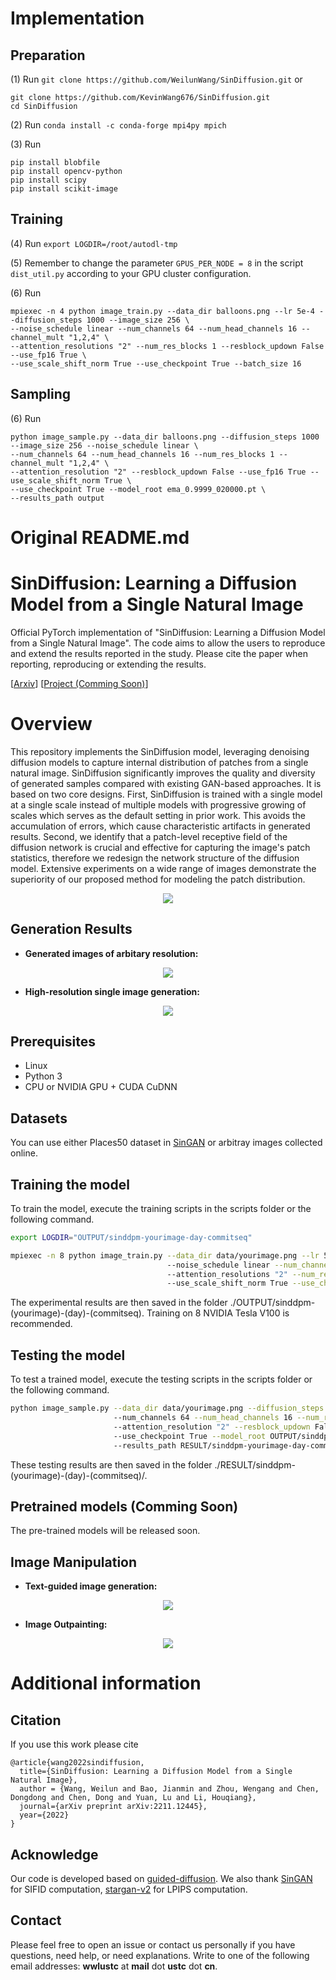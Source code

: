 # Implementation

## Preparation
(1) Run `git clone https://github.com/WeilunWang/SinDiffusion.git` or
```
git clone https://github.com/KevinWang676/SinDiffusion.git
cd SinDiffusion
```
(2) Run `conda install -c conda-forge mpi4py mpich`

(3) Run
```
pip install blobfile
pip install opencv-python
pip install scipy
pip install scikit-image
```

## Training
(4) Run `export LOGDIR=/root/autodl-tmp`

(5) Remember to change the parameter `GPUS_PER_NODE = 8` in the script `dist_util.py` according to your GPU cluster configuration.

(6) Run
```
mpiexec -n 4 python image_train.py --data_dir balloons.png --lr 5e-4 --diffusion_steps 1000 --image_size 256 \
--noise_schedule linear --num_channels 64 --num_head_channels 16 --channel_mult "1,2,4" \
--attention_resolutions "2" --num_res_blocks 1 --resblock_updown False --use_fp16 True \
--use_scale_shift_norm True --use_checkpoint True --batch_size 16
```

## Sampling
(6) Run
```
python image_sample.py --data_dir balloons.png --diffusion_steps 1000 --image_size 256 --noise_schedule linear \
--num_channels 64 --num_head_channels 16 --num_res_blocks 1 --channel_mult "1,2,4" \
--attention_resolution "2" --resblock_updown False --use_fp16 True --use_scale_shift_norm True \
--use_checkpoint True --model_root ema_0.9999_020000.pt \
--results_path output
```

# Original README.md

# SinDiffusion: Learning a Diffusion Model from a Single Natural Image

Official PyTorch implementation of "SinDiffusion: Learning a Diffusion Model from a Single Natural Image".
The code aims to allow the users to reproduce and extend the results reported in the study. Please cite the paper when reporting, reproducing or extending the results.

[[Arxiv](https://arxiv.org/abs/2211.12445)] [[Project (Comming Soon)]()]

# Overview

This repository implements the SinDiffusion model, leveraging denoising diffusion models to capture internal distribution of patches from a single natural image. 
SinDiffusion significantly improves the quality and diversity of generated samples compared with existing GAN-based approaches. 
It is based on two core designs. 
First, SinDiffusion is trained with a single model at a single scale instead of multiple models with progressive growing of scales which serves as the default setting in prior work. 
This avoids the accumulation of errors, which cause characteristic artifacts in generated results.
Second, we identify that a patch-level receptive field of the diffusion network is crucial and effective for capturing the image's patch statistics, therefore we redesign the network structure of the diffusion model.
Extensive experiments on a wide range of images demonstrate the superiority of our proposed method for modeling the patch distribution.

<p align="center">
<img src="assets/teaser.png" >
</p>

## Generation Results
* **Generated images of arbitary resolution:**
<p align='center'>  
  <img src='assets/diverse.png'/>
</p>

* **High-resolution single image generation:**
<p align='center'>  
  <img src='assets/highres.png'/>
</p>

## Prerequisites
- Linux
- Python 3
- CPU or NVIDIA GPU + CUDA CuDNN

## Datasets
You can use either Places50 dataset in [SinGAN](https://github.com/tamarott/SinGAN) or arbitray images collected online.

## Training the model
To train the model, execute the training scripts in the scripts folder or the following command. 
```bash
export LOGDIR="OUTPUT/sinddpm-yourimage-day-commitseq"

mpiexec -n 8 python image_train.py --data_dir data/yourimage.png --lr 5e-4 --diffusion_steps 1000 --image_size 256
                                   --noise_schedule linear --num_channels 64 --num_head_channels 16 --channel_mult "1,2,4" 
                                   --attention_resolutions "2" --num_res_blocks 1 --resblock_updown False --use_fp16 True 
                                   --use_scale_shift_norm True --use_checkpoint True --batch_size 16
```
The experimental results are then saved in the folder ./OUTPUT/sinddpm-(yourimage)-(day)-(commitseq).
Training on 8 NVIDIA Tesla V100 is recommended. 

## Testing the model
To test a trained model, execute the testing scripts in the scripts folder or the following command. 
```bash
python image_sample.py --data_dir data/yourimage.png --diffusion_steps 1000 --image_size 256 --noise_schedule linear
                       --num_channels 64 --num_head_channels 16 --num_res_blocks 1 --channel_mult "1,2,4"
                       --attention_resolution "2" --resblock_updown False --use_fp16 True --use_scale_shift_norm True 
                       --use_checkpoint True --model_root OUTPUT/sinddpm-yourimage-day-commitseq 
                       --results_path RESULT/sinddpm-yourimage-day-commitseq/
```
These testing results are then saved in the folder ./RESULT/sinddpm-(yourimage)-(day)-(commitseq)/.

## Pretrained models (Comming Soon)
The pre-trained models will be released soon.

## Image Manipulation
* **Text-guided image generation:**
<p align='center'>  
  <img src='assets/text-guided.png'/>
</p>

* **Image Outpainting:**
<p align='center'>  
  <img src='assets/outpainting.png'/>
</p>

# Additional information

## Citation
If you use this work please cite
```
@article{wang2022sindiffusion,
  title={SinDiffusion: Learning a Diffusion Model from a Single Natural Image},
  author = {Wang, Weilun and Bao, Jianmin and Zhou, Wengang and Chen, Dongdong and Chen, Dong and Yuan, Lu and Li, Houqiang},
  journal={arXiv preprint arXiv:2211.12445},
  year={2022}
}
```

## Acknowledge
Our code is developed based on [guided-diffusion](https://github.com/openai/guided-diffusion). We also thank [SinGAN](https://github.com/tamarott/SinGAN) for SIFID computation, [stargan-v2](https://github.com/clovaai/stargan-v2) for LPIPS computation.

## Contact
Please feel free to open an issue or contact us personally if you have questions, need help, or need explanations.
Write to one of the following email addresses: **wwlustc** at **mail** dot **ustc** dot **cn**.
